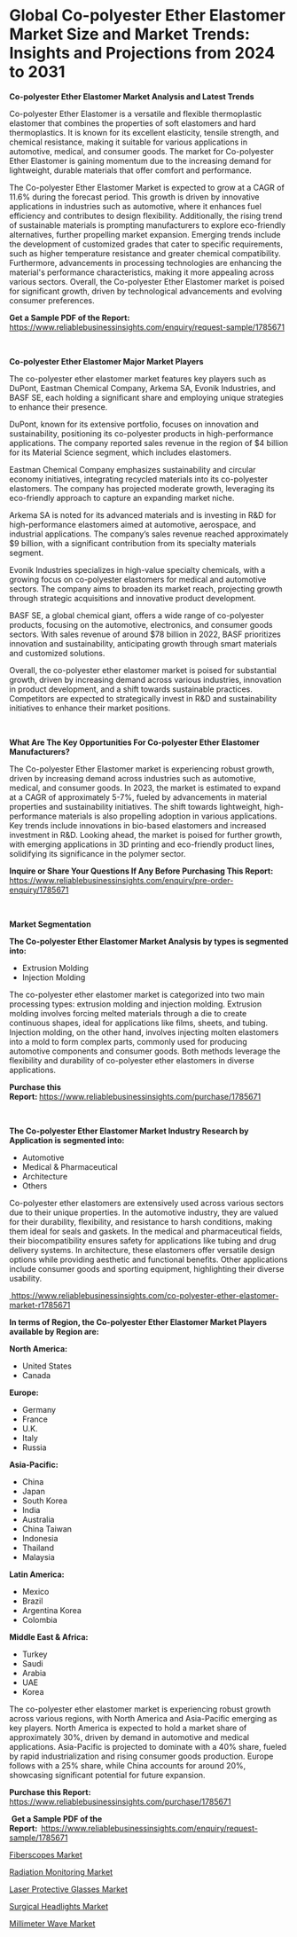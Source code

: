 <p><h1>Global Co-polyester Ether Elastomer Market Size and Market Trends: Insights and Projections from 2024 to 2031</h1></p><p><strong>Co-polyester Ether Elastomer Market Analysis and Latest Trends</strong></p>
<p><p>Co-polyester Ether Elastomer is a versatile and flexible thermoplastic elastomer that combines the properties of soft elastomers and hard thermoplastics. It is known for its excellent elasticity, tensile strength, and chemical resistance, making it suitable for various applications in automotive, medical, and consumer goods. The market for Co-polyester Ether Elastomer is gaining momentum due to the increasing demand for lightweight, durable materials that offer comfort and performance.</p><p>The Co-polyester Ether Elastomer Market is expected to grow at a CAGR of 11.6% during the forecast period. This growth is driven by innovative applications in industries such as automotive, where it enhances fuel efficiency and contributes to design flexibility. Additionally, the rising trend of sustainable materials is prompting manufacturers to explore eco-friendly alternatives, further propelling market expansion. Emerging trends include the development of customized grades that cater to specific requirements, such as higher temperature resistance and greater chemical compatibility. Furthermore, advancements in processing technologies are enhancing the material's performance characteristics, making it more appealing across various sectors. Overall, the Co-polyester Ether Elastomer market is poised for significant growth, driven by technological advancements and evolving consumer preferences.</p></p>
<p><strong>Get a Sample PDF of the Report:&nbsp;</strong> <a href="https://www.reliablebusinessinsights.com/enquiry/request-sample/1785671?utm_campaign=96&utm_medium=2&utm_source=Github&utm_content=ia&utm_term=18122024&utm_id=co-polyester-ether-elastomer">https://www.reliablebusinessinsights.com/enquiry/request-sample/1785671</a></p>
<p>&nbsp;</p>
<p><strong>Co-polyester Ether Elastomer Major Market Players</strong></p>
<p><p>The co-polyester ether elastomer market features key players such as DuPont, Eastman Chemical Company, Arkema SA, Evonik Industries, and BASF SE, each holding a significant share and employing unique strategies to enhance their presence. </p><p>DuPont, known for its extensive portfolio, focuses on innovation and sustainability, positioning its co-polyester products in high-performance applications. The company reported sales revenue in the region of $4 billion for its Material Science segment, which includes elastomers. </p><p>Eastman Chemical Company emphasizes sustainability and circular economy initiatives, integrating recycled materials into its co-polyester elastomers. The company has projected moderate growth, leveraging its eco-friendly approach to capture an expanding market niche. </p><p>Arkema SA is noted for its advanced materials and is investing in R&D for high-performance elastomers aimed at automotive, aerospace, and industrial applications. The company’s sales revenue reached approximately $9 billion, with a significant contribution from its specialty materials segment.</p><p>Evonik Industries specializes in high-value specialty chemicals, with a growing focus on co-polyester elastomers for medical and automotive sectors. The company aims to broaden its market reach, projecting growth through strategic acquisitions and innovative product development.</p><p>BASF SE, a global chemical giant, offers a wide range of co-polyester products, focusing on the automotive, electronics, and consumer goods sectors. With sales revenue of around $78 billion in 2022, BASF prioritizes innovation and sustainability, anticipating growth through smart materials and customized solutions.</p><p>Overall, the co-polyester ether elastomer market is poised for substantial growth, driven by increasing demand across various industries, innovation in product development, and a shift towards sustainable practices. Competitors are expected to strategically invest in R&D and sustainability initiatives to enhance their market positions.</p></p>
<p>&nbsp;</p>
<p><strong>What Are The Key Opportunities For Co-polyester Ether Elastomer Manufacturers?</strong></p>
<p><p>The Co-polyester Ether Elastomer market is experiencing robust growth, driven by increasing demand across industries such as automotive, medical, and consumer goods. In 2023, the market is estimated to expand at a CAGR of approximately 5-7%, fueled by advancements in material properties and sustainability initiatives. The shift towards lightweight, high-performance materials is also propelling adoption in various applications. Key trends include innovations in bio-based elastomers and increased investment in R&D. Looking ahead, the market is poised for further growth, with emerging applications in 3D printing and eco-friendly product lines, solidifying its significance in the polymer sector.</p></p>
<p><strong>Inquire or Share Your Questions If Any Before Purchasing This Report:</strong> <a href="https://www.reliablebusinessinsights.com/enquiry/pre-order-enquiry/1785671?utm_campaign=96&utm_medium=2&utm_source=Github&utm_content=ia&utm_term=18122024&utm_id=co-polyester-ether-elastomer">https://www.reliablebusinessinsights.com/enquiry/pre-order-enquiry/1785671</a></p>
<p>&nbsp;</p>
<p><strong>Market Segmentation</strong></p>
<p><strong>The Co-polyester Ether Elastomer Market Analysis by types is segmented into:</strong></p>
<p><ul><li>Extrusion Molding</li><li>Injection Molding</li></ul></p>
<p><p>The co-polyester ether elastomer market is categorized into two main processing types: extrusion molding and injection molding. Extrusion molding involves forcing melted materials through a die to create continuous shapes, ideal for applications like films, sheets, and tubing. Injection molding, on the other hand, involves injecting molten elastomers into a mold to form complex parts, commonly used for producing automotive components and consumer goods. Both methods leverage the flexibility and durability of co-polyester ether elastomers in diverse applications.</p></p>
<p><strong>Purchase this Report:&nbsp;</strong><a href="https://www.reliablebusinessinsights.com/purchase/1785671?utm_campaign=96&utm_medium=2&utm_source=Github&utm_content=ia&utm_term=18122024&utm_id=co-polyester-ether-elastomer">https://www.reliablebusinessinsights.com/purchase/1785671</a></p>
<p>&nbsp;</p>
<p><strong>The Co-polyester Ether Elastomer Market Industry Research by Application is segmented into:</strong></p>
<p><ul><li>Automotive</li><li>Medical & Pharmaceutical</li><li>Architecture</li><li>Others</li></ul></p>
<p><p>Co-polyester ether elastomers are extensively used across various sectors due to their unique properties. In the automotive industry, they are valued for their durability, flexibility, and resistance to harsh conditions, making them ideal for seals and gaskets. In the medical and pharmaceutical fields, their biocompatibility ensures safety for applications like tubing and drug delivery systems. In architecture, these elastomers offer versatile design options while providing aesthetic and functional benefits. Other applications include consumer goods and sporting equipment, highlighting their diverse usability.</p></p>
<p><a href="https://www.reliablebusinessinsights.com/co-polyester-ether-elastomer-market-r1785671?utm_campaign=96&utm_medium=2&utm_source=Github&utm_content=ia&utm_term=18122024&utm_id=co-polyester-ether-elastomer">&nbsp;https://www.reliablebusinessinsights.com/co-polyester-ether-elastomer-market-r1785671</a></p>
<p><strong>In terms of Region, the Co-polyester Ether Elastomer Market Players available by Region are:</strong></p>
<p>
    <p> <strong> North America: </strong>
        <ul>
            <li>United States</li>
            <li>Canada</li>
        </ul>
        </p> 
    <p> <strong> Europe: </strong>
        <ul>
            <li>Germany</li>
            <li>France</li>
            <li>U.K.</li>
            <li>Italy</li>
            <li>Russia</li>
        </ul>
        </p> 
    <p> <strong> Asia-Pacific: </strong>
        <ul>
            <li>China</li>
            <li>Japan</li>
            <li>South Korea</li>
            <li>India</li>
            <li>Australia</li>
            <li>China Taiwan</li>
            <li>Indonesia</li>
            <li>Thailand</li>
            <li>Malaysia</li>
        </ul>
        </p> 
    <p> <strong> Latin America: </strong>
        <ul>
            <li>Mexico</li>
            <li>Brazil</li>
            <li>Argentina Korea</li>
            <li>Colombia</li>
        </ul>
        </p> 
    <p> <strong> Middle East & Africa: </strong>
        <ul>
            <li>Turkey</li>
            <li>Saudi</li>
            <li>Arabia</li>
            <li>UAE</li>
            <li>Korea</li>
        </ul>
    </p>
    </p>
<p><p>The co-polyester ether elastomer market is experiencing robust growth across various regions, with North America and Asia-Pacific emerging as key players. North America is expected to hold a market share of approximately 30%, driven by demand in automotive and medical applications. Asia-Pacific is projected to dominate with a 40% share, fueled by rapid industrialization and rising consumer goods production. Europe follows with a 25% share, while China accounts for around 20%, showcasing significant potential for future expansion.</p></p>
<p><strong>Purchase this Report: </strong><a href="https://www.reliablebusinessinsights.com/purchase/1785671?utm_campaign=96&utm_medium=2&utm_source=Github&utm_content=ia&utm_term=18122024&utm_id=co-polyester-ether-elastomer">https://www.reliablebusinessinsights.com/purchase/1785671</a></p>
<p>&nbsp;<strong>Get a Sample PDF of the Report:&nbsp;&nbsp;</strong><a href="https://www.reliablebusinessinsights.com/enquiry/request-sample/1785671?utm_campaign=96&utm_medium=2&utm_source=Github&utm_content=ia&utm_term=18122024&utm_id=co-polyester-ether-elastomer">https://www.reliablebusinessinsights.com/enquiry/request-sample/1785671</a></p>
<p><strong></strong></p>
<p><p><a href="https://www.linkedin.com/pulse/report-offers-thorough-study-fiberscopes-market-cagr-62-lyiof?utm_campaign=96&utm_medium=2&utm_source=Github&utm_content=ia&utm_term=18122024&utm_id=co-polyester-ether-elastomer">Fiberscopes Market</a></p><p><a href="https://www.linkedin.com/pulse/why-radiation-monitoring-market-rise-exploring-56-cagr-key-drivers-yaqrf?utm_campaign=96&utm_medium=2&utm_source=Github&utm_content=ia&utm_term=18122024&utm_id=co-polyester-ether-elastomer">Radiation Monitoring Market</a></p><p><a href="https://www.linkedin.com/pulse/industry-insights-global-laser-protective-glasses-markets-uplff?utm_campaign=96&utm_medium=2&utm_source=Github&utm_content=ia&utm_term=18122024&utm_id=co-polyester-ether-elastomer">Laser Protective Glasses Market</a></p><p><a href="https://www.linkedin.com/pulse/evaluating-profitability-growth-surgical-headlights-market-3w3df?utm_campaign=96&utm_medium=2&utm_source=Github&utm_content=ia&utm_term=18122024&utm_id=co-polyester-ether-elastomer">Surgical Headlights Market</a></p><p><a href="https://www.linkedin.com/pulse/millimeter-wave-market-overview-forecasted-124-cagr-growth-from-mgdoe?utm_campaign=96&utm_medium=2&utm_source=Github&utm_content=ia&utm_term=18122024&utm_id=co-polyester-ether-elastomer">Millimeter Wave Market</a></p></p>